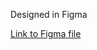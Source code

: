 Designed in Figma

[Link to Figma file](https://www.figma.com/design/PkdkVwmrdi1emFw7kaLLTu/mmm?t=F4lrYiGEHINIofEm-1)
